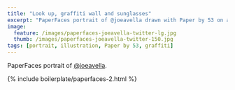 ```yaml
---
title: "Look up, graffiti wall and sunglasses"
excerpt: "PaperFaces portrait of @joeavella drawn with Paper by 53 on an iPad."
image: 
  feature: /images/paperfaces-joeavella-twitter-lg.jpg
  thumb: /images/paperfaces-joeavella-twitter-150.jpg
tags: [portrait, illustration, Paper by 53, graffiti]
---
```


PaperFaces portrait of [@joeavella](http://twitter.com/joeavella).

{% include boilerplate/paperfaces-2.html %}